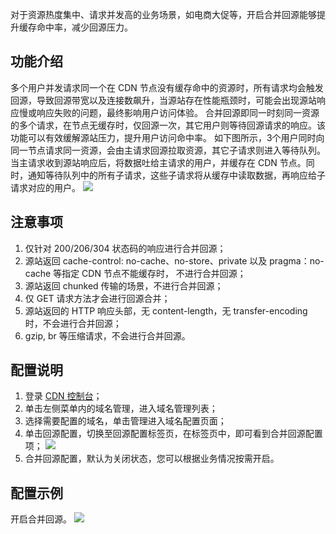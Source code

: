 
对于资源热度集中、请求并发高的业务场景，如电商大促等，开启合并回源能够提升缓存命中率，减少回源压力。

## 功能介绍
多个用户并发请求同一个在 CDN 节点没有缓存命中的资源时，所有请求均会触发回源，导致回源带宽以及连接数飙升，当源站存在性能瓶颈时，可能会出现源站响应慢或响应失败的问题，最终影响用户访问体验。
合并回源即同一时刻同一资源的多个请求，在节点无缓存时，仅回源一次，其它用户则等待回源请求的响应。该功能可以有效缓解源站压力，提升用户访问命中率。
如下图所示，3个用户同时向同一节点请求同一资源，会由主请求回源拉取资源，其它子请求则进入等待队列。当主请求收到源站响应后，将数据吐给主请求的用户，并缓存在 CDN 节点。同时，通知等待队列中的所有子请求，这些子请求将从缓存中读取数据，再响应给子请求对应的用户。
![](https://qcloudimg.tencent-cloud.cn/raw/1a3974eb16d16c5d62469244616693c5.png)

## 注意事项
1. 仅针对 200/206/304 状态码的响应进行合并回源；
2. 源站返回 cache-control: no-cache、no-store、private 以及 pragma：no-cache 等指定 CDN 节点不能缓存时， 不进行合并回源；
3. 源站返回 chunked 传输的场景，不进行合并回源；
4. 仅 GET 请求方法才会进行回源合并；
5. 源站返回的 HTTP 响应头部，无 content-length，无 transfer-encoding 时，不会进行合并回源；
6. gzip, br 等压缩请求，不会进行合并回源。

## 配置说明
1. 登录 [CDN 控制台](https://console.cloud.tencent.com/cdn)；
2. 单击左侧菜单内的域名管理，进入域名管理列表；
3. 选择需要配置的域名，单击管理进入域名配置页面；
4. 单击回源配置，切换至回源配置标签页，在标签页中，即可看到合并回源配置项；
![](https://qcloudimg.tencent-cloud.cn/raw/9e63b9dd7b3168f7011b676eac00da32.png)
5. 合并回源配置，默认为关闭状态，您可以根据业务情况按需开启。

## 配置示例
开启合并回源。
![](https://qcloudimg.tencent-cloud.cn/raw/9ae0cc6678c5f1ca2f71feae3811de92.png)




